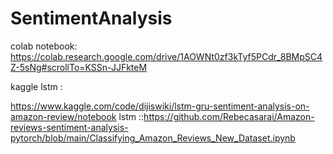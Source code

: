 # SentimentAnalysis

colab notebook: https://colab.research.google.com/drive/1AOWNt0zf3kTyf5PCdr_8BMpSC4Z-5sNg#scrollTo=KSSn-JJFkteM

kaggle lstm :

https://www.kaggle.com/code/dijiswiki/lstm-gru-sentiment-analysis-on-amazon-review/notebook
lstm ::https://github.com/Rebecasarai/Amazon-reviews-sentiment-analysis-pytorch/blob/main/Classifying_Amazon_Reviews_New_Dataset.ipynb
